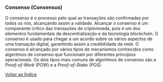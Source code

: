 ### Consenso (Consensus)

O consenso é o processo pelo qual as transações são confirmadas por todos os nós, alcançando assim a validade. Alcançar o consenso é um componente crítico das transações de criptomoeda, pois é um dos elementos fundamentais da descentralização e da tecnologia _blockchain_. O consenso é usado para chegar a um acordo sobre os vários aspectos de uma transação digital, garantindo assim a credibilidade da rede. O consenso é alcançado por vários tipos de mecanismos conhecidos como algoritmos de consenso que funcionam por diferentes princípios operacionais. Os dois tipos mais comuns de algoritmos de consenso são a _Proof-of-Work_ (POW) e a _Proof-of-Stake_ (POS).

[Voltar ao Índice](../)